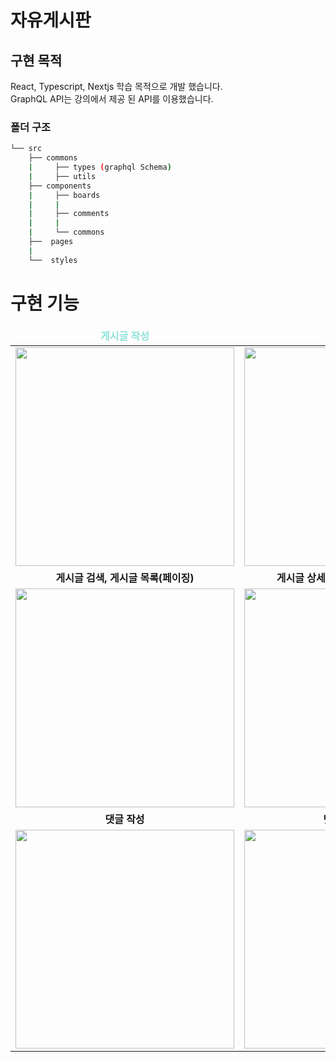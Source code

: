 # 자유게시판

## 구현 목적
React, Typescript, Nextjs 학습 목적으로 개발 했습니다. <br>
GraphQL API는 강의에서 제공 된 API를 이용했습니다.

### 폴더 구조
```bash
└── src
    ├── commons
    |     ├── types (graphql Schema)
    |     ├── utils 
    ├── components
    |     ├── boards
    |     |
    |     ├── comments
    |     |
    |     └── commons
    ├──  pages
    |
    └──  styles
```

# 구현 기능

<table align="center">
  <thead>
    <tr margin-bottom=3px>
      <td width="300" align="center">
        <b style="color:#8fe3d9"> 게시글 작성</b>
      </td>
      <td width="300" align="center">
        <b>
          게시글 수정
        </b>
      </td>
    </tr>
  </thead>
  <tbody>
    <tr>
      <td width="300" align="center">
        <img src="https://user-images.githubusercontent.com/68500898/217145397-dfeecd52-4ff3-474d-91bf-293834a9d385.gif" width="350">
      </td>
      <td width="300" align="center">
        <img src="https://user-images.githubusercontent.com/68500898/217145490-cbc6a147-f4e5-42d1-8b95-2c30b56f07e3.gif" width="350">
      </td>
    </tr>
    <tr>
      <td width="300" align="center">
        <b>
          게시글 검색, 게시글 목록(페이징)
        </b>
      </td>
      <td width="300" align="center">
        <b>
          게시글 상세 조회 및 댓글 무한 스크롤
        </b>
      </td>
    </tr>
    <tr>
      <td width="300" align="center">
        <img src="https://user-images.githubusercontent.com/68500898/217146399-3aa18fe5-cfd8-433a-a55f-055847016215.gif" width="350"  > 
      </td>
      <td width="300" align="center">
        <img src="https://user-images.githubusercontent.com/68500898/217145577-2e761490-894e-4d08-8889-79c182c1fe72.gif" width="350" >
      </td>
    </tr>
    <tr>
      <td width="300" align="center">
        <b>
          댓글 작성
        </b>
      </td>
      <td width="300" align="center">
        <b>
          댓글 수정 삭제
        </b>
      </td>
    </tr>
    <tr>
      <td width="300" align="center">
        <img src="https://user-images.githubusercontent.com/68500898/217145562-4545a5f6-67d6-420f-aeb2-c7c3d0869ebb.gif" width="350"  > 
      </td>
      <td width="300" align="center">
        <img src="https://user-images.githubusercontent.com/68500898/217145577-2e761490-894e-4d08-8889-79c182c1fe72.gif" width="350" >
      </td>
    </tr>
    
    
  </tbody>

